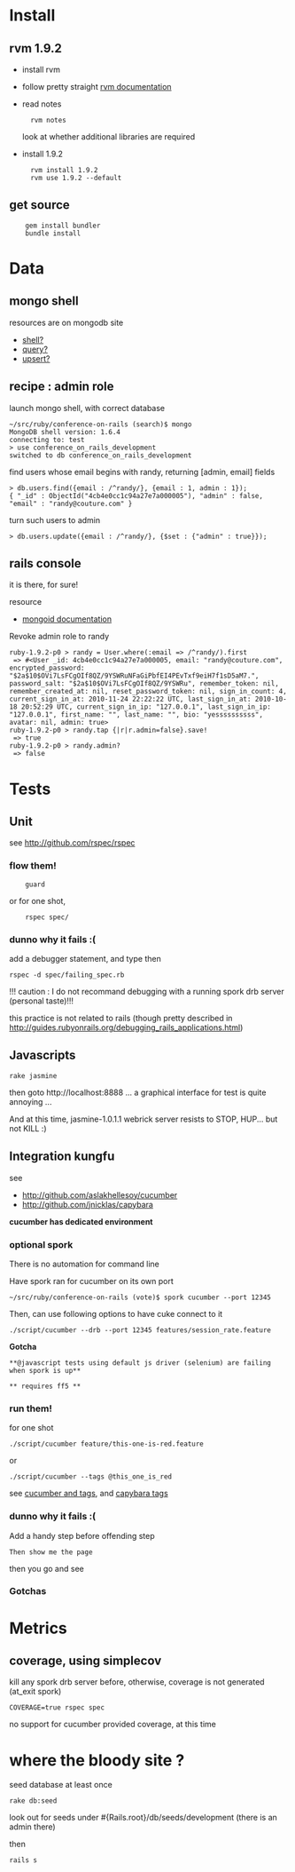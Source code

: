 Install
=======

rvm 1.9.2
---------

* install rvm

* follow pretty straight [rvm documentation](http://rvm.beginrescueend.com/rvm/install/)

* read notes

        rvm notes

  look at whether additional libraries are required

* install 1.9.2

        rvm install 1.9.2
        rvm use 1.9.2 --default

get source
----------

		gem install bundler
		bundle install


Data
====

mongo shell
-----------

resources are on mongodb site

* [shell?](http://www.mongodb.org/display/DOCS/dbshell+Reference)
* [query?](http://www.mongodb.org/display/DOCS/Advanced+Queries)
* [upsert?](http://www.mongodb.org/display/DOCS/Updating)

recipe : admin role
-------------------

launch mongo shell, with correct database

    ~/src/ruby/conference-on-rails (search)$ mongo
    MongoDB shell version: 1.6.4
    connecting to: test
    > use conference_on_rails_development
    switched to db conference_on_rails_development

find users whose email begins with randy, returning [admin, email] fields

    > db.users.find({email : /^randy/}, {email : 1, admin : 1});
    { "_id" : ObjectId("4cb4e0cc1c94a27e7a000005"), "admin" : false, "email" : "randy@couture.com" }

turn such users to admin

    > db.users.update({email : /^randy/}, {$set : {"admin" : true}});

rails console
-------------

it is there, for sure!

resource

* [mongoid documentation](http://mongoid.org/docs/querying/)

Revoke admin role to randy

    ruby-1.9.2-p0 > randy = User.where(:email => /^randy/).first
     => #<User _id: 4cb4e0cc1c94a27e7a000005, email: "randy@couture.com", encrypted_password: "$2a$10$OVi7LsFCgOIf8QZ/9YSWRuNFaGiPbfEI4PEvTxf9eiH7f1sD5aM7.", password_salt: "$2a$10$OVi7LsFCgOIf8QZ/9YSWRu", remember_token: nil, remember_created_at: nil, reset_password_token: nil, sign_in_count: 4, current_sign_in_at: 2010-11-24 22:22:22 UTC, last_sign_in_at: 2010-10-18 20:52:29 UTC, current_sign_in_ip: "127.0.0.1", last_sign_in_ip: "127.0.0.1", first_name: "", last_name: "", bio: "yessssssssss", avatar: nil, admin: true>
    ruby-1.9.2-p0 > randy.tap {|r|r.admin=false}.save!
     => true
    ruby-1.9.2-p0 > randy.admin?
     => false

Tests
=====

Unit
----
see http://github.com/rspec/rspec

### flow them!
		guard

or for one shot,

		rspec spec/

### dunno why it fails :(
add a debugger statement, and type then

    rspec -d spec/failing_spec.rb

!!! caution : I do not recommand debugging with a running spork drb server (personal taste)!!!

this practice is not related to rails (though pretty described in http://guides.rubyonrails.org/debugging_rails_applications.html)

Javascripts
-----------

    rake jasmine

then goto http://localhost:8888 ... a graphical interface for test is quite annoying ...

And at this time, jasmine-1.0.1.1 webrick server resists to STOP, HUP... but not KILL :)


Integration kungfu
------------------

see

* http://github.com/aslakhellesoy/cucumber
* http://github.com/jnicklas/capybara

**cucumber has dedicated environment**

### optional spork
There is no automation for command line

Have spork ran for cucumber on its own port

    ~/src/ruby/conference-on-rails (vote)$ spork cucumber --port 12345

Then, can use following options to have cuke connect to it

    ./script/cucumber --drb --port 12345 features/session_rate.feature

**Gotcha**

    **@javascript tests using default js driver (selenium) are failing when spork is up**

    ** requires ff5 **

### run them!

for one shot

    ./script/cucumber feature/this-one-is-red.feature
or

    ./script/cucumber --tags @this_one_is_red

see [cucumber and tags](http://github.com/aslakhellesoy/cucumber/wiki/tags), and [capybara tags](http://github.com/jnicklas/capybara)


### dunno why it fails :(
Add a handy step before offending step

    Then show me the page

then you go and see

### Gotchas

Metrics
=======
coverage, using simplecov
-------------------------

kill any spork drb server before, otherwise, coverage is not generated (at_exit spork)

    COVERAGE=true rspec spec

no support for cucumber provided coverage, at this time

where the bloody site ?
=======================

seed database at least once

    rake db:seed

look out for seeds under #{Rails.root}/db/seeds/development (there is an admin there)

then

    rails s